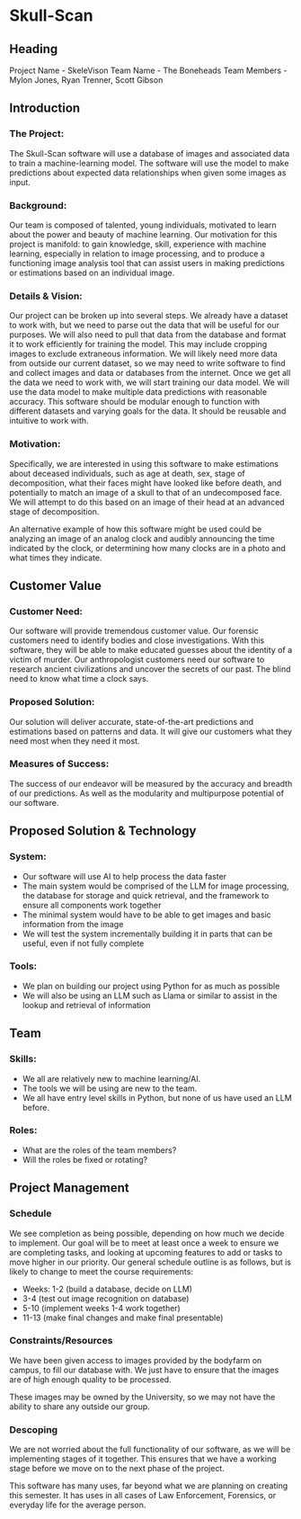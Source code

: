 # Skull-Scan

## Heading
Project Name - SkeleVison 
Team Name - The Boneheads
Team Members - Mylon Jones, Ryan Trenner, Scott Gibson

## Introduction

### The Project:
The Skull-Scan software will use a database of images and associated data to train a machine-learning model. The software will use the model to make predictions about expected data relationships when given some images as input.

### Background:
Our team is composed of talented, young individuals, motivated to learn about the power and beauty of machine learning. Our motivation for this project is manifold: to gain knowledge, skill, experience with machine learning, especially in relation to image processing, and to produce a functioning image analysis tool that can assist users in making predictions or estimations based on an individual image.

### Details & Vision:
Our project can be broken up into several steps. We already have a dataset to work with, but we need to parse out the data that will be useful for our purposes. We will also need to pull that data from the database and format it to work efficiently for training the model. This may include cropping images to exclude extraneous information. We will likely need more data from outside our current dataset, so we may need to write software to find and collect images and data or databases from the internet. Once we get all the data we need to work with, we will start training our data model. We will use the data model to make multiple data predictions with reasonable accuracy. This software should be modular enough to function with different datasets and varying goals for the data. It should be reusable and intuitive to work with.

### Motivation:
Specifically, we are interested in using this software to make estimations about deceased individuals, such as age at death, sex, stage of decomposition, what their faces might have looked like before death, and potentially to match an image of a skull to that of an undecomposed face. We will attempt to do this based on an image of their head at an advanced stage of decomposition.

An alternative example of how this software might be used could be analyzing an image of an analog clock and audibly announcing the time indicated by the clock, or determining how many clocks are in a photo and what times they indicate. 


## Customer Value

### Customer Need:
Our software will provide tremendous customer value. Our forensic customers need to identify bodies and close investigations. With this software, they will be able to make educated guesses about the identity of a victim of murder. Our anthropologist customers need our software to research ancient civilizations and uncover the secrets of our past. The blind need to know what time a clock says.

### Proposed Solution:
Our solution will deliver accurate, state-of-the-art predictions and estimations based on patterns and data. It will give our customers what they need most when they need it most.

### Measures of Success:
The success of our endeavor will be measured by the accuracy and breadth of our predictions. As well as the modularity and multipurpose potential of our software.


## Proposed Solution & Technology
### System:
  * Our software will use AI to help process the data faster
  * The main system would be comprised of the LLM for image processing, the database for storage and quick retrieval, and the framework to ensure all components work together
  * The minimal system would have to be able to get images and basic information from the image
  * We will test the system incrementally building it in parts that can be useful, even if not fully complete
    
### Tools: 
  * We plan on building our project using Python for as much as possible
  * We will also be using an LLM such as Llama or similar to assist in the lookup and retrieval of information
    

## Team
### Skills:
  * We all are relatively new to machine learning/AI. 
  * The tools we will be using are new to the team.
  * We all have entry level skills in Python, but none of us have used an LLM before. 
    
### Roles:
  * What are the roles of the team members? 
  * Will the roles be fixed or rotating? 


## Project Management
### Schedule
We see completion as being possible, depending on how much we decide to implement. 
Our goal will be to meet at least once a week to ensure we are completing tasks, and looking at upcoming features to add or tasks to move higher in our priority.
Our general schedule outline is as follows, but is likely to change to meet the course requirements: 
   * Weeks: 1-2 (build a database, decide on LLM)
   * 3-4 (test out image recognition on database) 
   * 5-10 (implement weeks 1-4 work together) 
   * 11-13 (make final changes and make final presentable)

### Constraints/Resources
We have been given access to images provided by the bodyfarm on campus, to fill our database with. We just have to ensure that the images are of high enough quality 
to be processed. 

These images may be owned by the University, so we may not have the ability to share any outside our group.

### Descoping 
We are not worried about the full functionality of our software, as we will be implementing stages of it together.
This ensures that we have a working stage before we move on to the next phase of the project. 

This software has many uses, far beyond what we are planning on creating this semester. 
It has uses in all cases of Law Enforcement, Forensics, or everyday life for the average person.

